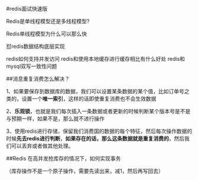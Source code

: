 #redis面试快速版

Redis是单线程模型还是多线程模型?

Redis单线程模型为什么可以那么快

怼redis数据结构底层实现

redis如何支持并发访问
redis和使用本地缓存进行缓存相比有什么好处
redis和mysql双写一致性问题

##消息重复消费怎么解决？

1、如果要保存到数据库的数据，我们可以设置某条数据的某个值，比如订单号之类的，设置一个**唯一索引**，这样的话即使重复消费也不会生效数据

2、**乐观锁**，也就是我们每次插入一条数据或者更新的时候判断某个版本号是不是与预期一样，如果不是，那么就不进行操作

3、使用redis进行存储，保留我们消费国的数据的每个特征，然后每次操作数据的时候**先去redis进行判断**，**如果存在的话，那么这条数据就是重复消费的**，然后我们可以丢弃或者做其他处理。

##Redis 在高并发抢库存的情况下，如何实现事务

（库存操作不是一个原子操作，需要先读出来，减1，然后再写回去）

